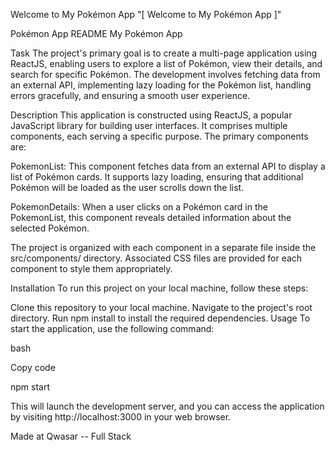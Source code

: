 Welcome to My Pokémon App
"[<a> Welcome to My Pokémon App </a>]"

Pokémon App README
My Pokémon App

Task
The project's primary goal is to create a multi-page application using ReactJS, enabling users to explore a list of Pokémon, view their details, and search for specific Pokémon. The development involves fetching data from an external API, implementing lazy loading for the Pokémon list, handling errors gracefully, and ensuring a smooth user experience.

Description
This application is constructed using ReactJS, a popular JavaScript library for building user interfaces. It comprises multiple components, each serving a specific purpose. The primary components are:

PokemonList: This component fetches data from an external API to display a list of Pokémon cards. It supports lazy loading, ensuring that additional Pokémon will be loaded as the user scrolls down the list.

PokemonDetails: When a user clicks on a Pokémon card in the PokemonList, this component reveals detailed information about the selected Pokémon.

The project is organized with each component in a separate file inside the src/components/ directory. Associated CSS files are provided for each component to style them appropriately.

Installation
To run this project on your local machine, follow these steps:

Clone this repository to your local machine.
Navigate to the project's root directory.
Run npm install to install the required dependencies.
Usage
To start the application, use the following command:

bash

Copy code

npm start

This will launch the development server, and you can access the application by visiting http://localhost:3000 in your web browser.

Made at Qwasar -- Full Stack
